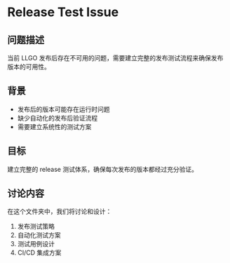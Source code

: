 # Release Test Issue

## 问题描述
当前 LLGO 发布后存在不可用的问题，需要建立完整的发布测试流程来确保发布版本的可用性。

## 背景
- 发布后的版本可能存在运行时问题
- 缺少自动化的发布后验证流程
- 需要建立系统性的测试方案

## 目标
建立完整的 release 测试体系，确保每次发布的版本都经过充分验证。

## 讨论内容
在这个文件夹中，我们将讨论和设计：
1. 发布测试策略
2. 自动化测试方案
3. 测试用例设计
4. CI/CD 集成方案